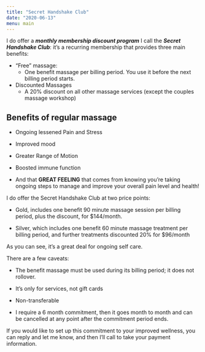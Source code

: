 ```yaml
---
title: "Secret Handshake Club"
date: "2020-06-13"
menu: main
---
```




 I do offer a ***monthly membership discount program*** I call the ***Secret Handshake Club***: it’s a recurring membership that provides three main benefits:

- “Free” massage:
  - One benefit massage per billing period. You use it before the next billing period starts. 
- Discounted Massages 
  - A 20% discount on all other massage services (except the couples massage workshop)

## Benefits of regular massage

- Ongoing lessened Pain and Stress

- Improved mood
- Greater Range of Motion

- Boosted immune function

- And that **GREAT FEELING** that comes from knowing you’re taking ongoing steps to manage and improve your overall pain level and health!

I do offer the Secret Handshake Club at two price points:  

- Gold, includes one benefit 90 minute massage session per billing period, plus the discount, for $144/month.

- Silver, which includes one benefit 60 minute massage treatment per billing period, and further treatments discounted 20% for $96/month


As you can see, it’s a great deal for ongoing self care.

There are a few caveats:

- The benefit massage must be used during its billing period; it does not rollover.

- It’s only for services, not gift cards

- Non-transferable 

- I require a 6 month commitment, then it goes month to month and can be cancelled at any point after the commitment period ends. 

If you would like to set up this commitment to your improved wellness, you can reply and let me know, and then I’ll call to take your payment information.
